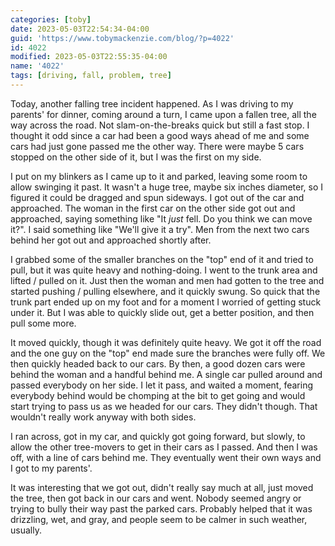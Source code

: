 ```yaml
---
categories: [toby]
date: 2023-05-03T22:54:34-04:00
guid: 'https://www.tobymackenzie.com/blog/?p=4022'
id: 4022
modified: 2023-05-03T22:55:35-04:00
name: '4022'
tags: [driving, fall, problem, tree]
---
```


Today, another falling tree incident happened.  As I was driving to my parents' for dinner, coming around a turn, I came upon a fallen tree, all the way across the road.<!--more-->  Not slam-on-the-breaks quick but still a fast stop.  I thought it odd since a car had been a good ways ahead of me and some cars had just gone passed me the other way.  There were maybe 5 cars stopped on the other side of it, but I was the first on my side.

I put on my blinkers as I came up to it and parked, leaving some room to allow swinging it past.  It wasn't a huge tree, maybe six inches diameter, so I figured it could be dragged and spun sideways.  I got out of the car and approached.  The woman in the first car on the other side got out and approached, saying something like "It *just* fell.  Do you think we can move it?".  I said something like "We'll give it a try".  Men from the next two cars behind her got out and approached shortly after.

I grabbed some of the smaller branches on the "top" end of it and tried to pull, but it was quite heavy and nothing-doing.  I went to the trunk area and lifted / pulled on it.  Just then the woman and men had gotten to the tree and started pushing / pulling elsewhere, and it quickly swung.  So quick that the trunk part ended up on my foot and for a moment I worried of getting stuck under it.  But I was able to quickly slide out, get a better position, and then pull some more.

It moved quickly, though it was definitely quite heavy.  We got it off the road and the one guy on the "top" end made sure the branches were fully off.  We then quickly headed back to our cars.  By then, a good dozen cars were behind the woman and a handful behind me.  A single car pulled around and passed everybody on her side.  I let it pass, and waited a moment, fearing everybody behind would be chomping at the bit to get going and would start trying to pass us as we headed for our cars.  They didn't though.  That wouldn't really work anyway with both sides.

I ran across, got in my car, and quickly got going forward, but slowly, to allow the other tree-movers to get in their cars as I passed.  And then I was off, with a line of cars behind me.  They eventually went their own ways and I got to my parents'.

It was interesting that we got out, didn't really say much at all, just moved the tree, then got back in our cars and went.  Nobody seemed angry or trying to bully their way past the parked cars.  Probably helped that it was drizzling, wet, and gray, and people seem to be calmer in such weather, usually.
